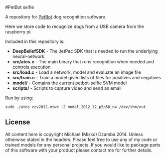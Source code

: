 #PetBot selfie

A repository for [PetBot](http://petbot.ca) dog recognition software.

Here we store code to recognize dogs from a USB camera from the raspberry pi.

Included in this repository is:

* **DeepBeliefSDK** - The JetPac SDK that is needed to run the underlying neural-network
* **src/atos.c** - The main binary that runs recognition when needed and controls execution
* **src/load.c** - Load a network, model and evaluate an image file
* **src/train.c** - Train a model given lists of files for positives and negatives
* **model/** - Contains the current petbot-selfie SVM model
* **scripts/** - Scripts to capture video and send an email

Run by using:

```sudo ./atos ccv2012.ntwk -2 model_2012_l2_p5p50_n4 /dev/shm/out```

## License
All content here is copyright Michael (Misko) Dzamba 2014. Unless otherwise stated in the headers. Please feel free to use any of my code or trained models for any personal projects. If you would like to package parts of this software with your product please contact me for further details.

